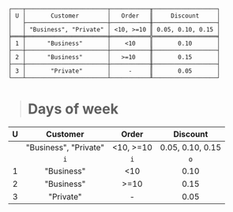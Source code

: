 ```text
┌───┬───────────────────────┬───────────╥──────────────────┐
│ U │       Customer        │   Order   ║     Discount     │
│   ├───────────────────────┼───────────╫──────────────────┤
│   │ "Business", "Private" │ <10, >=10 ║ 0.05, 0.10, 0.15 │
╞═══╪═══════════════════════╪═══════════╬══════════════════╡
│ 1 │      "Business"       │    <10    ║       0.10       │
├───┼───────────────────────┼───────────╫──────────────────┤
│ 2 │      "Business"       │   >=10    ║       0.15       │
├───┼───────────────────────┼───────────╫──────────────────┤
│ 3 │       "Private"       │     -     ║       0.05       │
└───┴───────────────────────┴───────────╨──────────────────┘
```

> # Days of week

| U |       Customer        |   Order   |     Discount     |
|:-:|:---------------------:|:---------:|:----------------:|
|   | "Business", "Private" | <10, >=10 | 0.05, 0.10, 0.15 |
|   |          `i`          |    `i`    |       `o`        |
| 1 |      "Business"       |    <10    |       0.10       |
| 2 |      "Business"       |   >=10    |       0.15       |
| 3 |       "Private"       |     -     |       0.05       |

